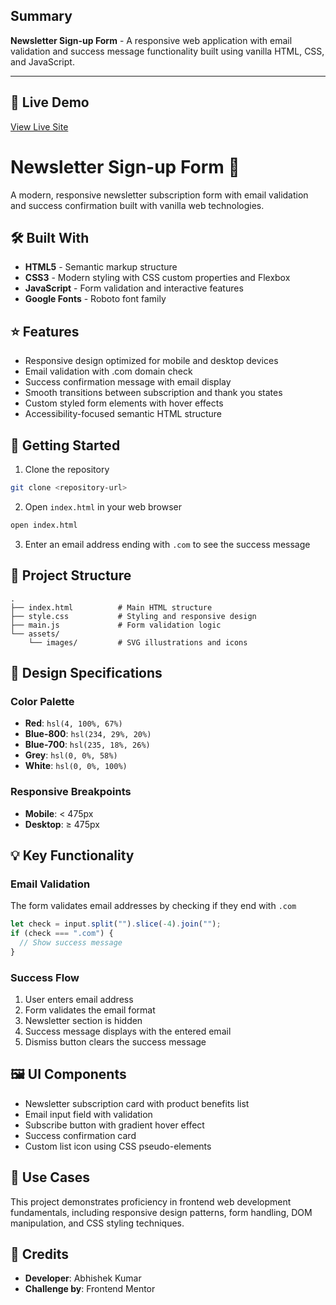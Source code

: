 ## Summary

**Newsletter Sign-up Form** - A responsive web application with email validation and success message functionality built using vanilla HTML, CSS, and JavaScript.

---

## 🚀 Live Demo

[View Live Site](https://zero-click-0x.github.io/Projects_Web-Development/04_Newsletter-SignIn/)

# Newsletter Sign-up Form 📧

A modern, responsive newsletter subscription form with email validation and success confirmation built with vanilla web technologies.

## 🛠️ Built With

- **HTML5** - Semantic markup structure
- **CSS3** - Modern styling with CSS custom properties and Flexbox
- **JavaScript** - Form validation and interactive features
- **Google Fonts** - Roboto font family

## ⭐ Features

- Responsive design optimized for mobile and desktop devices
- Email validation with .com domain check
- Success confirmation message with email display
- Smooth transitions between subscription and thank you states
- Custom styled form elements with hover effects
- Accessibility-focused semantic HTML structure

## 🚀 Getting Started

1. Clone the repository

```bash
git clone <repository-url>
```

2. Open `index.html` in your web browser

```bash
open index.html
```

3. Enter an email address ending with `.com` to see the success message

## 📂 Project Structure

```
.
├── index.html          # Main HTML structure
├── style.css           # Styling and responsive design
├── main.js             # Form validation logic
└── assets/
    └── images/         # SVG illustrations and icons
```

## 🎨 Design Specifications

### Color Palette

- **Red**: `hsl(4, 100%, 67%)`
- **Blue-800**: `hsl(234, 29%, 20%)`
- **Blue-700**: `hsl(235, 18%, 26%)`
- **Grey**: `hsl(0, 0%, 58%)`
- **White**: `hsl(0, 0%, 100%)`

### Responsive Breakpoints

- **Mobile**: < 475px
- **Desktop**: ≥ 475px

## 💡 Key Functionality

### Email Validation

The form validates email addresses by checking if they end with `.com`

```javascript
let check = input.split("").slice(-4).join("");
if (check === ".com") {
  // Show success message
}
```

### Success Flow

1. User enters email address
2. Form validates the email format
3. Newsletter section is hidden
4. Success message displays with the entered email
5. Dismiss button clears the success message

## 🖼️ UI Components

- Newsletter subscription card with product benefits list
- Email input field with validation
- Subscribe button with gradient hover effect
- Success confirmation card
- Custom list icon using CSS pseudo-elements

## 🎯 Use Cases

This project demonstrates proficiency in frontend web development fundamentals, including responsive design patterns, form handling, DOM manipulation, and CSS styling techniques.

## 👤 Credits

- **Developer**: Abhishek Kumar
- **Challenge by**: Frontend Mentor

